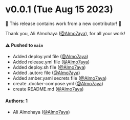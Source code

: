 # v0.0.1 (Tue Aug 15 2023)

:tada: This release contains work from a new contributor! :tada:

Thank you, Ali Almohaya ([@Almo7aya](https://github.com/Almo7aya)), for all your work!

#### ⚠️ Pushed to `main`

- Added deploy.yml file ([@Almo7aya](https://github.com/Almo7aya))
- Added release.yml file ([@Almo7aya](https://github.com/Almo7aya))
- Added deploy.sh file ([@Almo7aya](https://github.com/Almo7aya))
- Added .autorc file ([@Almo7aya](https://github.com/Almo7aya))
- Added amber.yaml secrets file ([@Almo7aya](https://github.com/Almo7aya))
- create .docker-compose.yml ([@Almo7aya](https://github.com/Almo7aya))
- create README.md ([@Almo7aya](https://github.com/Almo7aya))

#### Authors: 1

- Ali Almohaya ([@Almo7aya](https://github.com/Almo7aya))
